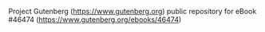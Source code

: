 Project Gutenberg (https://www.gutenberg.org) public repository for eBook #46474 (https://www.gutenberg.org/ebooks/46474)
